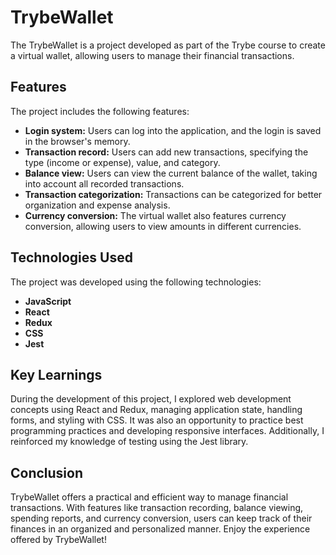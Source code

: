 # TrybeWallet

The TrybeWallet is a project developed as part of the Trybe course to create a virtual wallet, allowing users to manage their financial transactions.

## Features

The project includes the following features:

- **Login system:** Users can log into the application, and the login is saved in the browser's memory.
- **Transaction record:** Users can add new transactions, specifying the type (income or expense), value, and category.
- **Balance view:** Users can view the current balance of the wallet, taking into account all recorded transactions.
- **Transaction categorization:** Transactions can be categorized for better organization and expense analysis.
- **Currency conversion:** The virtual wallet also features currency conversion, allowing users to view amounts in different currencies.

## Technologies Used

The project was developed using the following technologies:

- **JavaScript**
- **React**
- **Redux**
- **CSS**
- **Jest**

## Key Learnings

During the development of this project, I explored web development concepts using React and Redux, managing application state, handling forms, and styling with CSS. It was also an opportunity to practice best programming practices and developing responsive interfaces. Additionally, I reinforced my knowledge of testing using the Jest library.

## Conclusion

TrybeWallet offers a practical and efficient way to manage financial transactions. With features like transaction recording, balance viewing, spending reports, and currency conversion, users can keep track of their finances in an organized and personalized manner. Enjoy the experience offered by TrybeWallet!
